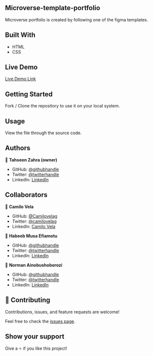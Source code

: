 ## Microverse-template-portfolio
Microverse portfolio is created by following one of the figma templates.

## Built With

- HTML
- CSS

## Live Demo

[Live Demo Link](https://tahseenzahra.github.io/microverse-template-portfolio/)

## Getting Started

Fork / Clone the repository to use it on your local system.

## Usage

View the file through the source code.

## Authors

👤 **Tahseen Zahra (owner)**

- GitHub: [@githubhandle](https://github.com/tahseenzahra)
- Twitter: [@twitterhandle](https://twitter.com/tahseen1zahra)
- LinkedIn: [LinkedIn](https://www.linkedin.com/in/tahseenzahra/)

## Collaborators


👤 **Camilo Vela**

- GitHub: [@Camilovelag](https://github.com/Camilovelag)
- Twitter: [@camilovelag](https://twitter.com/camilovelag)
- LinkedIn: [Camilo Vela](https://www.linkedin.com/in/camilovelag/)

👤 **Habeeb Musa Efiamotu**

- GitHub: [@githubhandle](https://github.com/Efiamotu-1)
- Twitter: [@twitterhandle](https://twitter.com/EFYAMOTU)
- LinkedIn: [LinkedIn](www.linkedin.com/in/musa-habeeb)

👤 **Norman Ainobushoborozi**

- GitHub: [@githubhandle](https://github.com/normainobary2021)
- Twitter: [@twitterhandle](https://twitter.com/NormanAinobush2)
- LinkedIn: [LinkedIn](www.linkedin.com/in/norman-ainobushoborozi)

## 🤝 Contributing

Contributions, issues, and feature requests are welcome!

Feel free to check the [issues page](https://github.com/tahseenzahra/microverse-template-portfolio/issues).

## Show your support

Give a ⭐️ if you like this project!